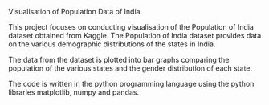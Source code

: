 Visualisation of Population Data of India

This project focuses on conducting visualisation of the Population of India dataset obtained from Kaggle. The Population of India dataset provides data on the various demographic distributions of the states in India.

The data from the dataset is plotted into bar graphs comparing the population of the various states and the  gender distribution of each state.

The code is written in the python programming language using the python libraries matplotlib, numpy and pandas.
